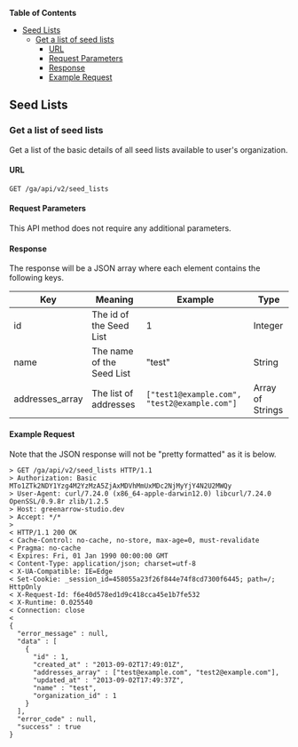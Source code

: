 <!-- START doctoc generated TOC please keep comment here to allow auto update -->
<!-- DON'T EDIT THIS SECTION, INSTEAD RE-RUN doctoc TO UPDATE -->
**Table of Contents**

- [Seed Lists](#seed-lists)
  - [Get a list of seed lists](#get-a-list-of-seed-lists)
    - [URL](#url)
    - [Request Parameters](#request-parameters)
    - [Response](#response)
    - [Example Request](#example-request)

<!-- END doctoc generated TOC please keep comment here to allow auto update -->

## Seed Lists


### Get a list of seed lists

Get a list of the basic details of all seed lists available to user's organization.

#### URL

    GET /ga/api/v2/seed_lists

#### Request Parameters

This API method does not require any additional parameters.

#### Response

The response will be a JSON array where each element contains the following keys.

| Key             | Meaning                   | Example                                      | Type             |
| --------------- | ------------------------- | -------------------------------------------- | ---------------- |
| id              | The id of the Seed List   | 1                                            | Integer          |
| name            | The name of the Seed List | "test"                                       | String           |
| addresses_array | The list of addresses     | `["test1@example.com", "test2@example.com"]` | Array of Strings |

#### Example Request

Note that the JSON response will not be "pretty formatted" as it is below.

    > GET /ga/api/v2/seed_lists HTTP/1.1
    > Authorization: Basic MTo1ZTk2NDY1Yzg4M2YzMzA5ZjAxMDVhMmUxMDc2NjMyYjY4N2U2MWQy
    > User-Agent: curl/7.24.0 (x86_64-apple-darwin12.0) libcurl/7.24.0 OpenSSL/0.9.8r zlib/1.2.5
    > Host: greenarrow-studio.dev
    > Accept: */*
    >
    < HTTP/1.1 200 OK
    < Cache-Control: no-cache, no-store, max-age=0, must-revalidate
    < Pragma: no-cache
    < Expires: Fri, 01 Jan 1990 00:00:00 GMT
    < Content-Type: application/json; charset=utf-8
    < X-UA-Compatible: IE=Edge
    < Set-Cookie: _session_id=458055a23f26f844e74f8cd7300f6445; path=/; HttpOnly
    < X-Request-Id: f6e40d578ed1d9c418cca45e1b7fe532
    < X-Runtime: 0.025540
    < Connection: close
    <
    {
      "error_message" : null,
      "data" : [
        {
          "id" : 1,
          "created_at" : "2013-09-02T17:49:01Z",
          "addresses_array" : ["test@example.com", "test2@example.com"],
          "updated_at" : "2013-09-02T17:49:37Z",
          "name" : "test",
          "organization_id" : 1
        }
      ],
      "error_code" : null,
      "success" : true
    }
